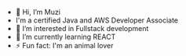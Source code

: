 - 👋 Hi, I’m Muzi
- I'm a certified Java and AWS Developer Associate
- 👀 I’m interested in Fullstack development
- 🌱 I’m currently learning REACT
- ⚡ Fun fact: I'm an animal lover 

<!---
muzi-debugger/muzi-debugger is a ✨ special ✨ repository because its `README.md` (this file) appears on your GitHub profile.
You can click the Preview link to take a look at your changes.
--->
